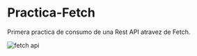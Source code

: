 # Practica-Fetch

Primera practica de consumo de una Rest API atravez de Fetch.

![fetch api](https://user-images.githubusercontent.com/44184015/52545406-e7d1ed00-2d7c-11e9-9982-4137dceb5f90.png)
